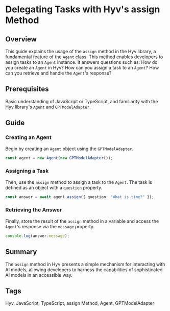 # Delegating Tasks with Hyv's assign Method

## Overview

This guide explains the usage of the `assign` method in the Hyv library, a fundamental feature of
the `Agent` class. This method enables developers to assign tasks to an `Agent` instance. It answers
questions such as: How do you create an `Agent` in Hyv? How can you assign a task to an `Agent`? How
can you retrieve and handle the `Agent`'s response?

## Prerequisites

Basic understanding of JavaScript or TypeScript, and familiarity with the Hyv library's `Agent` and
`GPTModelAdapter`.

## Guide

### Creating an Agent

Begin by creating an `Agent` object using the `GPTModelAdapter`.

```typescript
const agent = new Agent(new GPTModelAdapter());
```

### Assigning a Task

Then, use the `assign` method to assign a task to the `Agent`. The task is defined as an object with
a `question` property.

```typescript
const answer = await agent.assign({ question: "What is time?" });
```

### Retrieving the Answer

Finally, store the result of the `assign` method in a variable and access the `Agent`'s response via
the `message` property.

```typescript
console.log(answer.message);
```

## Summary

The `assign` method in Hyv presents a simple mechanism for interacting with AI models, allowing
developers to harness the capabilities of sophisticated AI models in an accessible way.

## Tags

Hyv, JavaScript, TypeScript, assign Method, Agent, GPTModelAdapter
